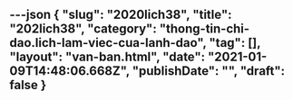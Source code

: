 ---json
{
    "slug": "2020lich38",
    "title": "202lich38",
    "category": "thong-tin-chi-dao.lich-lam-viec-cua-lanh-dao",
    "tag": [],
    "layout": "van-ban.html",
    "date": "2021-01-09T14:48:06.668Z",
    "publishDate": "",
    "draft": false
}
---
